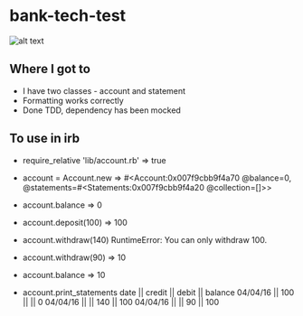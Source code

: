 # bank-tech-test

![alt text](https://travis-ci.org/tsetsova/bank_tech_test.svg?branch=master "Travis Badge")

## Where I got to

* I have two classes - account and statement
* Formatting works correctly
* Done TDD, dependency has been mocked

## To use in irb

* require_relative 'lib/account.rb'
 => true 
* account = Account.new
 => #<Account:0x007f9cbb9f4a70 @balance=0, @statements=#<Statements:0x007f9cbb9f4a20 @collection=[]>> 

* account.balance
 => 0 
* account.deposit(100)
 => 100 
* account.withdraw(140)
RuntimeError: You can only withdraw 100.

* account.withdraw(90)
 => 10 
* account.balance
 => 10 
* account.print_statements
date || credit || debit || balance
04/04/16 || 100 ||  || 0 
04/04/16 ||  || 140 || 100 
04/04/16 ||  || 90 || 100 



